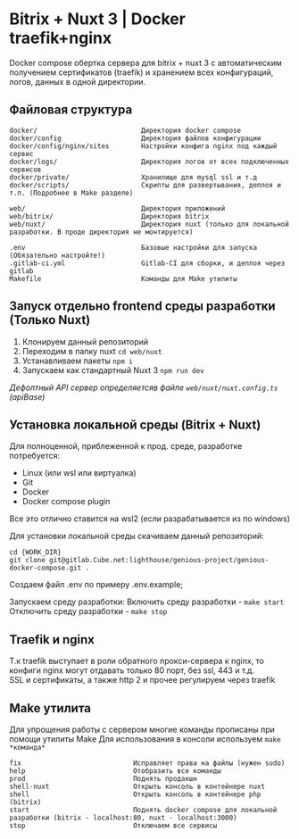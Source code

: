 # Bitrix + Nuxt 3 | Docker traefik+nginx
Docker compose обертка сервера для bitrix + nuxt 3 с автоматическим получением сертификатов (traefik) и хранением всех конфигураций, логов, данных в одной директории.

## Файловая структура
```
docker/                          Директория docker compose
docker/config                    Директория файлов конфигурации         
docker/config/nginx/sites        Настройки конфига nginx под каждый сервис   
docker/logs/                     Директория логов от всех подключенных сервисов
docker/private/                  Хранилище для mysql ssl и т.д
docker/scripts/                  Скрипты для развертывания, деплоя и т.п. (Подробнее в Make разделе)

web/                             Директория приложений
web/bitrix/                      Директория bitrix
web/nuxt/                        Директория nuxt (только для локальной разработки. В проде директория не монтируется)

.env                             Базовые настройки для запуска (Обязательно настройте!)
.gitlab-ci.yml                   Gitlab-CI для сборки, и деплоя через gitlab
Makefile                         Команды для Make утилиты
```

## Запуск отдельно frontend среды разработки (Только Nuxt)
1. Клонируем данный репозиторий
2. Переходим в папку nuxt `cd web/nuxt`
3. Устанавливаем пакеты `npm i`
4. Запускаем как стандартный Nuxt 3 `npm run dev`

*Дефолтный API сервер определяетсяв файле `web/nuxt/nuxt.config.ts` (apiBase)*

## Установка локальной среды (Bitrix + Nuxt)
Для полноценной, приблеженной к прод. среде, разработке потребуется:
 - Linux (или wsl или виртуалка)
 - Git 
 - Docker 
 - Docker compose plugin

Все это отлично ставится на wsl2 (если разрабатывается из по windows)  

Для установки локальной среды скачиваем данный репозиторий:
```
cd {WORK_DIR}
git clone git@gitlab.Cube.net:lighthouse/genious-project/genious-docker-compose.git .
```

Создаем файл .env по примеру .env.example;  

Запускаем среду разработки:
Включить среду разработки - `make start`
Отключить среду разработки - `make stop`

## Traefik и nginx
Т.к traefik выступает в роли обратного прокси-сервера к nginx, то конфиги nginx могут отдавать только 80 порт, без ssl, 443 и т.д.  
SSL и сертификаты, а также http 2 и прочее регулируем через traefik

## Make утилита
Для упрощения работы с сервером многие команды прописаны при помощи утилиты Make
Для использования в консоли используем `make *команда*`

```
fix                            Исправляет права на файлы (нужен sudo)
help                           Отобразить все команды
prod                           Поднять продакшн
shell-nuxt                     Открыть консоль в контейнере nuxt
shell                          Открыть консоль в контейнере php (bitrix)
start                          Поднять docker compose для локальной разработки (bitrix - localhost:80, nuxt - localhost:3000)
stop                           Отключаем все сервисы
```